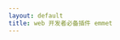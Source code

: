 ```yaml
---
layout: default
title: web 开发者必备插件 emmet
---
```


<!-- css 中 bg c 这些缩写，是默认包里就有的，不是 emmet 特有的
类似的还有 html link a...

 -->

<!--  happycasts.net/ep/111 -->

<!-- 
mi.com 

    <html lang="zh-CN">


alipay 和 360.com `lang` 这一项都是空。 

总之，这个不管了，自己手动删除了 lang="en" 就好了
-->